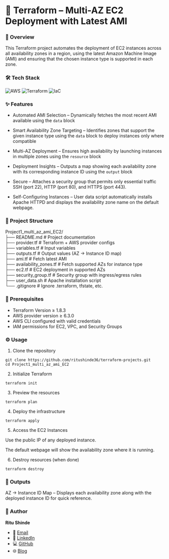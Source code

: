 
# 🚀 Terraform – Multi-AZ EC2 Deployment with Latest AMI

### 📌 Overview

This Terraform project automates the deployment of EC2 instances across all availability zones in a region, using the latest Amazon Machine Image (AMI) and ensuring that the chosen instance type is supported in each zone.

### 🛠️ Tech Stack

![AWS](https://img.shields.io/badge/AWS-%23FF9900.svg?style=for-the-badge&logo=amazon-aws&logoColor=white)
![Terraform](https://img.shields.io/badge/terraform-%235835CC.svg?style=for-the-badge&logo=terraform&logoColor=white)
![IaC](https://img.shields.io/badge/IaC-%2300C4B3.svg?style=for-the-badge&logo=databricks&logoColor=white)


### ✨ Features

- Automated AMI Selection – Dynamically fetches the most recent AMI available using the `data` block

- Smart Availability Zone Targeting – Identifies zones that support the given instance type using the `data` block to deploy instances only where compatible

- Multi-AZ Deployment – Ensures high availability by launching instances in multiple zones using the `resource` block

- Deployment Insights – Outputs a map showing each availability zone with its corresponding instance ID using the `output` block

- Secure – Attaches a security group that permits only essential traffic SSH (port 22), HTTP (port 80), and HTTPS (port 443).

- Self-Configuring Instances – User data script automatically installs Apache HTTPD and displays the availability zone name on the default webpage.
### 📂 Project Structure

Project1_multi_az_ami_EC2/  
├── README.md               # Project documentation  
├── provider.tf             # Terraform + AWS provider configs  
├── variables.tf            # Input variables  
├── outputs.tf              # Output values (AZ → Instance ID map)  
├── ami.tf                  # Fetch latest AMI  
├── availability_zones.tf   # Fetch supported AZs for instance type  
├── ec2.tf                  # EC2 deployment in supported AZs  
├── security_group.tf       # Security group with ingress/egress rules  
├── user_data.sh            # Apache installation script  
└── .gitignore              # Ignore .terraform, tfstate, etc.  
 
### 📖 Prerequisites

- Terraform Version ≥ 1.8.3
- AWS provider version ≥ 6.3.0
- AWS CLI configured with valid credentials
- IAM permissions for EC2, VPC, and Security Groups

### ⚙️ Usage 

1. Clone the repository
```
git clone https://github.com/ritushinde36/terraform-projects.git
cd Project1_multi_az_ami_EC2
```

2. Initialize Terraform
```
terraform init
```

3. Preview the resources
```
terraform plan
```

4. Deploy the infrastructure
```
terraform apply
```

5. Access the EC2 Instances

Use the public IP of any deployed instance.

The default webpage will show the availability zone where it is running.

6. Destroy resources (when done)
```
terraform destroy
```

### 🔑 Outputs

AZ → Instance ID Map – Displays each availability zone along with the deployed instance ID for quick reference.

### 🙋 Author  

**Ritu Shinde**  

- 📧 [Email](mailto:shinderitu36@gmail.com)  
- 💼 [LinkedIn](https://www.linkedin.com/in/ritu-shinde-345a98323)  
- 💻 [GitHub](https://github.com/ritushinde36)  
- 🌐 [Blog](https://ritushinde.hashnode.dev/)  